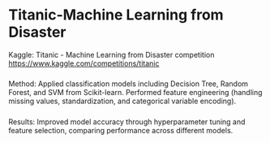 # Titanic-Machine Learning from Disaster

Kaggle: Titanic - Machine Learning from Disaster competition
https://www.kaggle.com/competitions/titanic

#####
Method: Applied classification models including Decision Tree, Random Forest, and SVM from Scikit-learn. Performed feature engineering (handling missing values, standardization, and categorical variable encoding).
#####
Results: Improved model accuracy through hyperparameter tuning and feature selection, comparing performance across different models.
